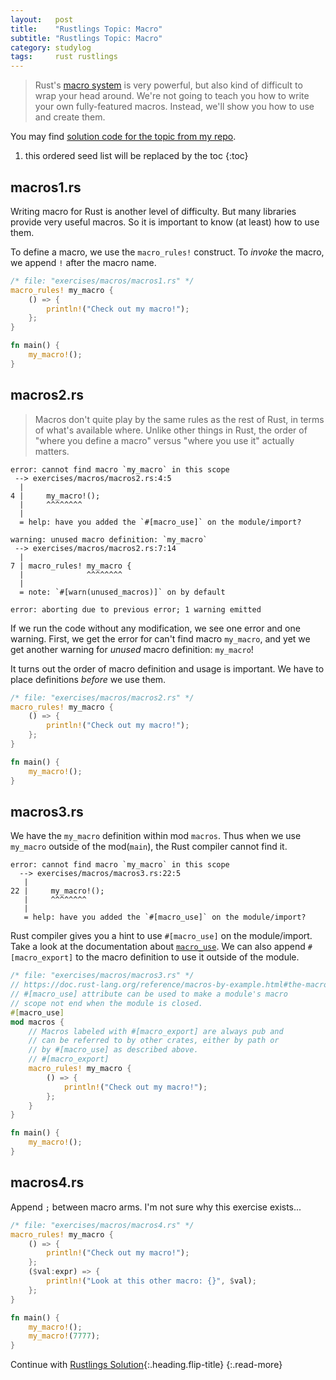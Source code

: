 ```yaml
---
layout:   post
title:    "Rustlings Topic: Macro"
subtitle: "Rustlings Topic: Macro"
category: studylog
tags:     rust rustlings
---
```


> Rust's [macro system] is very powerful, but also kind of difficult to wrap your head around. We're not going to teach
> you how to write your own fully-featured macros. Instead, we'll show you how to use and create them.

You may find [solution code for the topic from my repo].

[macro system]: https://doc.rust-lang.org/book/ch19-06-macros.html
[solution code for the topic from my repo]: https://github.com/LazyRen/rustlings-solution/tree/main/exercises/macros

<!--more-->

1. this ordered seed list will be replaced by the toc
{:toc}

## macros1.rs

Writing macro for Rust is another level of difficulty. But many libraries provide very useful macros. So it is important
to know (at least) how to use them.

To define a macro, we use the `macro_rules!` construct. To *invoke* the macro, we append `!` after the macro name.

```rust
/* file: "exercises/macros/macros1.rs" */
macro_rules! my_macro {
    () => {
        println!("Check out my macro!");
    };
}

fn main() {
    my_macro!();
}
```

## macros2.rs

> Macros don't quite play by the same rules as the rest of Rust, in terms of what's available where.
> Unlike other things in Rust, the order of "where you define a macro" versus "where you use it" actually matters.

```shell
error: cannot find macro `my_macro` in this scope
 --> exercises/macros/macros2.rs:4:5
  |
4 |     my_macro!();
  |     ^^^^^^^^
  |
  = help: have you added the `#[macro_use]` on the module/import?

warning: unused macro definition: `my_macro`
 --> exercises/macros/macros2.rs:7:14
  |
7 | macro_rules! my_macro {
  |              ^^^^^^^^
  |
  = note: `#[warn(unused_macros)]` on by default

error: aborting due to previous error; 1 warning emitted
```

If we run the code without any modification, we see one error and one warning. First, we get the error for can't find macro
`my_macro`, and yet we get another warning for *unused* macro definition: `my_macro`!

It turns out the order of macro definition and usage is important. We have to place definitions *before* we use them.

```rust
/* file: "exercises/macros/macros2.rs" */
macro_rules! my_macro {
    () => {
        println!("Check out my macro!");
    };
}

fn main() {
    my_macro!();
}
```

## macros3.rs

We have the `my_macro` definition within mod `macros`. Thus when we use `my_macro` outside of the mod(`main`), the Rust compiler
cannot find it.

```shell
error: cannot find macro `my_macro` in this scope
  --> exercises/macros/macros3.rs:22:5
   |
22 |     my_macro!();
   |     ^^^^^^^^
   |
   = help: have you added the `#[macro_use]` on the module/import?
```

Rust compiler gives you a hint to use `#[macro_use]` on the module/import. Take a look at the documentation about
[`macro_use`]. We can also append `#[macro_export]` to the macro definition to use it outside of the module.

```rust
/* file: "exercises/macros/macros3.rs" */
// https://doc.rust-lang.org/reference/macros-by-example.html#the-macro_use-attribute
// #[macro_use] attribute can be used to make a module's macro
// scope not end when the module is closed.
#[macro_use]
mod macros {
    // Macros labeled with #[macro_export] are always pub and
    // can be referred to by other crates, either by path or
    // by #[macro_use] as described above.
    // #[macro_export]
    macro_rules! my_macro {
        () => {
            println!("Check out my macro!");
        };
    }
}

fn main() {
    my_macro!();
}
```

[`macro_use`]: https://doc.rust-lang.org/reference/macros-by-example.html#the-macro_use-attribute

## macros4.rs

Append `;` between macro arms. I'm not sure why this exercise exists...

```rust
/* file: "exercises/macros/macros4.rs" */
macro_rules! my_macro {
    () => {
        println!("Check out my macro!");
    };
    ($val:expr) => {
        println!("Look at this other macro: {}", $val);
    };
}

fn main() {
    my_macro!();
    my_macro!(7777);
}
```

Continue with [Rustlings Solution](rustlings){:.heading.flip-title}
{:.read-more}
